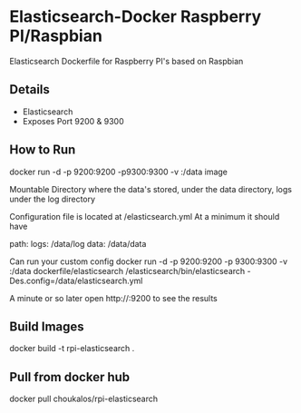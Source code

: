 # Elasticsearch-Docker Raspberry PI/Raspbian

Elasticsearch Dockerfile for Raspberry PI's based on Raspbian

## Details
* Elasticsearch
* Exposes Port 9200 & 9300

## How to Run
docker run -d -p 9200:9200 -p9300:9300 -v <data-dir>:/data image

   Mountable Directory
   <data-dir>   where the data's stored, under the data directory, logs under the log directory
   
   Configuration file is located at <data-dir>/elasticsearch.yml
   At a minimum it should have
   
   path:
     logs: /data/log
     data: /data/data
   
   Can run your custom config
   docker run -d -p 9200:9200 -p 9300:9300 -v <data-dir>:/data dockerfile/elasticsearch /elasticsearch/bin/elasticsearch -Des.config=/data/elasticsearch.yml

   A minute or so later open http://<host>:9200 to see the results

## Build Images
docker build -t rpi-elasticsearch .

## Pull from docker hub
docker pull choukalos/rpi-elasticsearch


